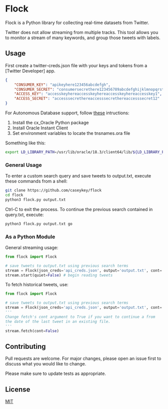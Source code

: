 # Flock

Flock is a Python library for collecting real-time datasets from Twitter.

Twitter does not allow streaming from multiple tracks. 
This tool allows you to monitor a stream of many keywords, and group those tweets with labels. 

## Usage
First create a twitter-creds.json file with your keys and tokens from a [Twitter Developer] app.
```json
{
    "CONSUMER_KEY": "apikeyhere123456abcdefgh",
    "CONSUMER_SECRET": "consumersecrethere123456789abcdefghijklmnopqrstuv",
    "ACCESS_KEY": "accesskeyhereaccesskeyhereaccesskeyhereaccesskey1",
    "ACCESS_SECRET": "accesssecrethereaccesssecrethereaccesssecret12"
}  
```

For Autonomous Database support, follow [these](https://cx-oracle.readthedocs.io/en/latest/installation.html#installing-cx-oracle-on-macos) intructions:
1. Install the cx_Oracle Python package 
2. Install Oracle Instant Client
3. Set environment variables to locate the tnsnames.ora file

Something like this:
```bash
export LD_LIBRARY_PATH=/usr/lib/oracle/18.3/client64/lib/${LD_LIBRARY_PATH:+:$LD_LIBRARY_PATH}
``` 

### General Usage 
To enter a custom search query and save tweets to output.txt,
execute these commands from a shell:
```bash
git clone https://github.com/caseykey/flock
cd flock
python3 flock.py output.txt
```
Ctrl-C to exit the process.
To continue the previous search contained in query.txt, execute:
```bash
python3 flock.py output.txt go
```
### As a Python Module
General streaming usage:
```python
from flock import Flock

# save tweets to output.txt using previous search terms
stream = Flock(json_creds='api_creds.json', output='output.txt', cont='go')
stream.start(quiet=False) # begin reading tweets
```

To fetch historical tweets, use:
```python
from flock import Flock

# save tweets to output.txt using previous search terms
stream = Flock(json_creds='api_creds.json', output='output.txt', cont='go')
'''
Change fetch's cont argument to True if you want to continue a from
the date of the last tweet in an existing file.
'''
stream.fetch(cont=False)
```

## Contributing
Pull requests are welcome. For major changes, please open an issue first to discuss what you would like to change.

Please make sure to update tests as appropriate.

## License
[MIT](https://choosealicense.com/licenses/mit/)


